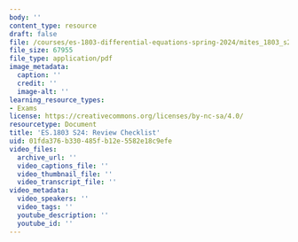 ```yaml
---
body: ''
content_type: resource
draft: false
file: /courses/es-1803-differential-equations-spring-2024/mites_1803_s24_review-alltopics.pdf
file_size: 67955
file_type: application/pdf
image_metadata:
  caption: ''
  credit: ''
  image-alt: ''
learning_resource_types:
- Exams
license: https://creativecommons.org/licenses/by-nc-sa/4.0/
resourcetype: Document
title: 'ES.1803 S24: Review Checklist'
uid: 01fda376-b330-485f-b12e-5582e18c9efe
video_files:
  archive_url: ''
  video_captions_file: ''
  video_thumbnail_file: ''
  video_transcript_file: ''
video_metadata:
  video_speakers: ''
  video_tags: ''
  youtube_description: ''
  youtube_id: ''
---
```

